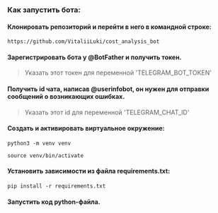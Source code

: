 ### Как запустить бота:

#### Клонировать репозиторий и перейти в него в командной строке:

```
https://github.com/VitaliiLuki/cost_analysis_bot
```

#### Зарегистрировать бота у @BotFather и получить токен.

>Указать этот токен для переменной 'TELEGRAM_BOT_TOKEN'

#### Получить id чата, написав @userinfobot, он нужен для отправки сообщений о возникающих ошибках.

>Указать этот id для переменной 'TELEGRAM_CHAT_ID'


#### Cоздать и активировать виртуальное окружение:

```
python3 -m venv venv
```

```
source venv/bin/activate
```

#### Установить зависимости из файла requirements.txt:

```
pip install -r requirements.txt
```

#### Запустить код python-файла.
